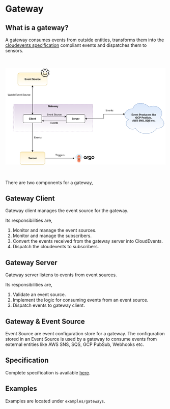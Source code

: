 # Gateway

## What is a gateway?
A gateway consumes events from outside entities, transforms them into the [cloudevents specification](https://github.com/cloudevents/spec) compliant events and dispatches them to sensors.

<br/>

<p align="center">
  <img src="https://github.com/argoproj/argo-events/blob/master/docs/assets/gateway.png?raw=true" alt="Gateway"/>
</p>

<br/>

There are two components for a gateway,

## Gateway Client
Gateway client manages the event source for the gateway.

Its responsibilities are,

1. Monitor and manage the event sources.
2. Monitor and manage the subscribers.
3. Convert the events received from the gateway server into CloudEvents.
4. Dispatch the cloudevents to subscribers.

## Gateway Server
Gateway server listens to events from event sources.

Its responsibilities are,

1. Validate an event source.
2. Implement the logic for consuming events from an event source.
3. Dispatch events to gateway client.

## Gateway & Event Source
Event Source are event configuration store for a gateway. The configuration stored in an Event Source is used by a gateway to consume events from
external entities like AWS SNS, SQS, GCP PubSub, Webhooks etc.

## Specification
Complete specification is available [here](https://github.com/argoproj/argo-events/blob/master/api/gateway.md).

## Examples
Examples are located under `examples/gateways`.
